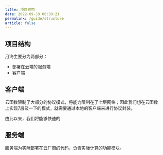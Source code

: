 ```yaml
---
title: 项目结构
date: 2022-09-30 00:30:21
permalink: /guide/structure
article: false
---
```


## 项目结构

月海主要分为两部分：

+ 部署在云端的服务端
+ 客户端

## 客户端

云函数限制了大部分的协议模式，将能力限制在了七层网络；因此我们想在云函数上实现7层及一下的模式，就需要通过本地的客户端来进行协议封装。

由此以来，我们将能够快速的

## 服务端

服务端为实际部署在云厂商的代码，负责实际计算的功能模块。